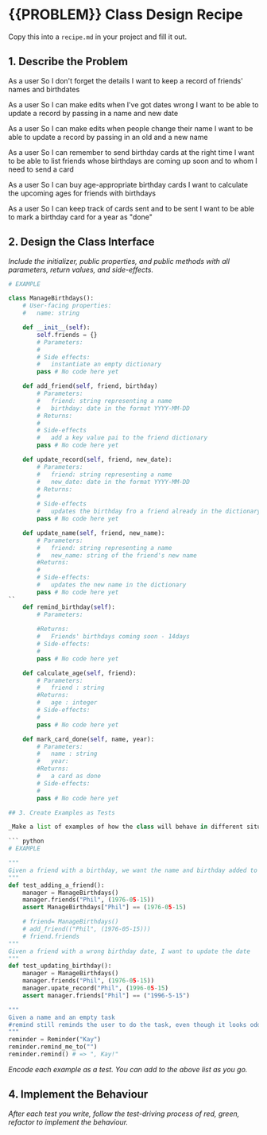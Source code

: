 # {{PROBLEM}} Class Design Recipe

Copy this into a `recipe.md` in your project and fill it out.

## 1. Describe the Problem

As a user
So I don't forget the details
I want to keep a record of friends' names and birthdates

As a user
So I can make edits when I've got dates wrong
I want to be able to update a record by passing in a name and new date

As a user
So I can make edits when people change their name
I want to be able to update a record by passing in an old and a new name

As a user
So I can remember to send birthday cards at the right time
I want to be able to list friends whose birthdays are coming up soon and to whom I need to send a card

As a user
So I can buy age-appropriate birthday cards
I want to calculate the upcoming ages for friends with birthdays

As a user
So I can keep track of cards sent and to be sent
I want to be able to mark a birthday card for a year as "done"


## 2. Design the Class Interface

_Include the initializer, public properties, and public methods with all parameters, return values, and side-effects._

```python
# EXAMPLE

class ManageBirthdays():
    # User-facing properties:
    #   name: string

    def __init__(self):
        self.friends = {}
        # Parameters:
        #  
        # Side effects:
        #   instantiate an empty dictionary
        pass # No code here yet

    def add_friend(self, friend, birthday)
        # Parameters:
        #   friend: string representing a name
        #   birthday: date in the format YYYY-MM-DD
        # Returns:
        #   
        # Side-effects
        #   add a key value pai to the friend dictionary
        pass # No code here yet

    def update_record(self, friend, new_date):
        # Parameters:
        #   friend: string representing a name
        #   new_date: date in the format YYYY-MM-DD
        # Returns:
        #   
        # Side-effects
        #   updates the birthday fro a friend already in the dictionary 
        pass # No code here yet

    def update_name(self, friend, new_name):
        # Parameters:
        #   friend: string representing a name
        #   new_name: string of the friend's new name
        #Returns:
        #   
        # Side-effects:
        #   updates the new name in the dictionary
        pass # No code here yet
``
    def remind_birthday(self):
        # Parameters:
        
        #Returns:
        #   Friends' birthdays coming soon - 14days
        # Side-effects:
        #   
        pass # No code here yet

    def calculate_age(self, friend):
        # Parameters:
        #   friend : string
        #Returns:
        #   age : integer
        # Side-effects:
        #   
        pass # No code here yet 

    def mark_card_done(self, name, year):
        # Parameters:
        #   name : string
        #   year:
        #Returns:
        #   a card as done
        # Side-effects:
        #   
        pass # No code here yet      

## 3. Create Examples as Tests

_Make a list of examples of how the class will behave in different situations._

``` python
# EXAMPLE

"""
Given a friend with a birthday, we want the name and birthday added to the dictionary friend
"""
def test_adding_a_friend():
    manager = ManageBirthdays()
    manager.friends("Phil", (1976-05-15))
    assert ManageBirthdays["Phil"] == (1976-05-15)

    # friend= ManageBirthdays()
    # add_friend(("Phil", (1976-05-15)))
    # friend.friends 
"""
Given a friend with a wrong birthday date, I want to update the date
"""
def test_updating_birthday():
    manager = ManageBirthdays()
    manager.friends("Phil", (1976-05-15))
    manager.upate_record("Phil", (1996-05-15)
    assert manager.friends["Phil"] == ("1996-5-15")

"""
Given a name and an empty task
#remind still reminds the user to do the task, even though it looks odd
"""
reminder = Reminder("Kay")
reminder.remind_me_to("")
reminder.remind() # => ", Kay!"
```

_Encode each example as a test. You can add to the above list as you go._

## 4. Implement the Behaviour

_After each test you write, follow the test-driving process of red, green, refactor to implement the behaviour._
